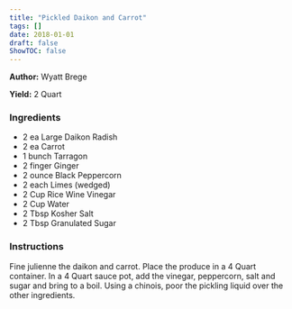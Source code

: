 ```yaml
---
title: "Pickled Daikon and Carrot"
tags: []
date: 2018-01-01
draft: false
ShowTOC: false
---
```


**Author:** Wyatt Brege

**Yield:** 2 Quart


### Ingredients

-   2 ea Large Daikon Radish
-   2 ea Carrot
-   1 bunch Tarragon
-   2 finger Ginger
-   2 ounce Black Peppercorn
-   2 each Limes (wedged)
-   2 Cup Rice Wine Vinegar
-   2 Cup Water
-   2 Tbsp Kosher Salt
-   2 Tbsp Granulated Sugar

### Instructions 

Fine julienne the daikon and carrot.
Place the produce in a 4 Quart container.
In a 4 Quart sauce pot, add the vinegar, peppercorn, salt and sugar and
bring to a boil.
Using a chinois, poor the pickling liquid over the other ingredients.
